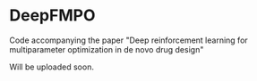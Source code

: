 # DeepFMPO
Code accompanying the paper "Deep reinforcement learning for multiparameter optimization in de novo drug design"

Will be uploaded soon.
